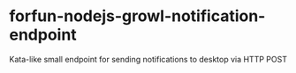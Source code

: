 # forfun-nodejs-growl-notification-endpoint
Kata-like small endpoint for sending notifications to desktop via HTTP POST

